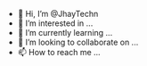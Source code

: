 - 👋 Hi, I’m @JhayTechn
- 👀 I’m interested in ...
- 🌱 I’m currently learning ...
- 💞️ I’m looking to collaborate on ...
- 📫 How to reach me ...

<!---
JhayTechn/JhayTechn is a ✨ special ✨ repository because its `README.md` (this file) appears on your GitHub profile.
You can click the Preview link to take a look at your changes.
--->
